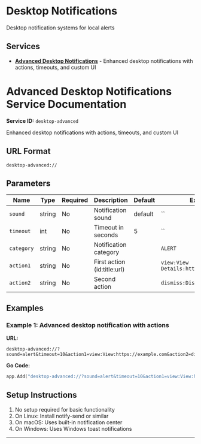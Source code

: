 # Desktop Notifications

Desktop notification systems for local alerts

## Services

- **[Advanced Desktop Notifications](#desktop-advanced)** - Enhanced desktop notifications with actions, timeouts, and custom UI

# Advanced Desktop Notifications Service Documentation

**Service ID:** `desktop-advanced`

Enhanced desktop notifications with actions, timeouts, and custom UI

## URL Format

```
desktop-advanced://
```

## Parameters

| Name | Type | Required | Description | Default | Example |
|------|------|----------|-------------|---------|----------|
| `sound` | string | No | Notification sound | default | `` |
| `timeout` | int | No | Timeout in seconds | 5 | `` |
| `category` | string | No | Notification category |  | `ALERT` |
| `action1` | string | No | First action (id:title:url) |  | `view:View Details:https://example.com` |
| `action2` | string | No | Second action |  | `dismiss:Dismiss` |

## Examples

### Example 1: Advanced desktop notification with actions

**URL:**
```
desktop-advanced://?sound=alert&timeout=10&action1=view:View:https://example.com&action2=dismiss:Dismiss
```

**Go Code:**
```go
app.Add("desktop-advanced://?sound=alert&timeout=10&action1=view:View:https://example.com&action2=dismiss:Dismiss")
```

## Setup Instructions

1. No setup required for basic functionality
2. On Linux: Install notify-send or similar
3. On macOS: Uses built-in notification center
4. On Windows: Uses Windows toast notifications

---


